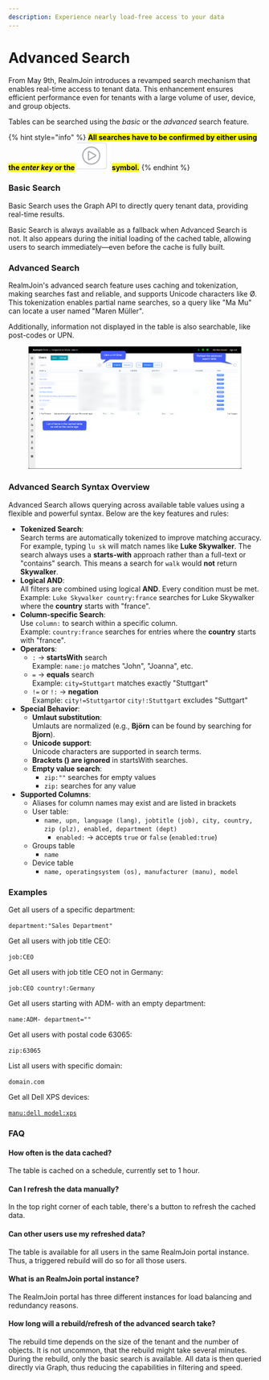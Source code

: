 ```yaml
---
description: Experience nearly load-free access to your data
---
```


# Advanced Search

From May 9th, RealmJoin introduces a revamped search mechanism that enables real-time access to tenant data. This enhancement ensures efficient performance even for tenants with a large volume of user, device, and group objects.

Tables can be searched using the _basic_ or the _advanced_ search feature.&#x20;

{% hint style="info" %}
<mark style="background-color:yellow;">**All searches have to be confirmed by either using the**</mark><mark style="background-color:yellow;">**&#x20;**</mark>_<mark style="background-color:yellow;">**enter key**</mark>_<mark style="background-color:yellow;">**&#x20;**</mark><mark style="background-color:yellow;">**or the**</mark>  <img src="../../.gitbook/assets/image (31).png" alt="" data-size="line"> <mark style="background-color:yellow;">**symbol.**</mark>&#x20;
{% endhint %}

### Basic Search

Basic Search uses the Graph API to directly query tenant data, providing real-time results.&#x20;

Basic Search is always available as a fallback when Advanced Search is not. It also appears during the initial loading of the cached table, allowing users to search immediately—even before the cache is fully built.

### Advanced Search

RealmJoin's advanced search feature uses caching and tokenization, making searches fast and reliable, and supports Unicode characters like Ø. This tokenization enables partial name searches, so a query like "Ma Mu" can locate a user named "Maren Müller".&#x20;

Additionally, information not displayed in the table is also searchable, like post-codes or UPN.&#x20;

<figure><img src="../../.gitbook/assets/image (32).png" alt=""><figcaption></figcaption></figure>

### Advanced Search Syntax Overview

Advanced Search allows querying across available table values using a flexible and powerful syntax. Below are the key features and rules:

* **Tokenized Search**:\
  Search terms are automatically tokenized to improve matching accuracy. For example, typing `lu sk` will match names like **Luke Skywalker**. The search always uses a **starts-with** approach rather than a full-text or "contains" search. This means a search for `walk` would **not** return **Skywalker**.
* **Logical AND**:\
  All filters are combined using logical **AND**. Every condition must be met.\
  Example: `Luke Skywalker country:france` searches for Luke Skywalker where the **country** starts with "france".
* **Column-specific Search**:\
  Use `column:` to search within a specific column.\
  Example: `country:france` searches for entries where the **country** starts with "france".
* **Operators**:
  * `:` → **startsWith** search\
    Example: `name:jo` matches "John", "Joanna", etc.
  * `=` → **equals** search\
    Example: `city=Stuttgart` matches exactly "Stuttgart"
  * `!=` or `!:` → **negation**\
    Example: `city!=Stuttgart`or `city!:Stuttgart` excludes "Suttgart"
* **Special Behavior**:
  * **Umlaut substitution**:\
    Umlauts are normalized (e.g., **Björn** can be found by searching for **Bjorn**).
  * **Unicode support**:\
    Unicode characters are supported in search terms.
  * **Brackets () are ignored** in startsWith searches.
  * **Empty value search**:
    * `zip:""` searches for empty values
    * `zip:` searches for any value
* **Supported Columns**:
  * Aliases for column names may exist and are listed in brackets
  * User table:
    * `name, upn, language (lang), jobtitle (job), city, country, zip (plz), enabled, department (dept)`
      * `enabled:` → accepts `true` or `false` (`enabled:true`)
  * Groups table
    * `name`
  * Device table
    * `name, operatingsystem (os), manufacturer (manu), model`

### Examples

Get all users of a specific department:

`department:"Sales Department"`

Get all users with job title CEO:

`job:CEO`

Get all users with job title CEO not in Germany:

`job:CEO country!:Germany`

Get all users starting with ADM- with an empty department:

`name:ADM- department=""`

Get all users with postal code 63065:

`zip:63065`

List all users with specific domain:

`domain.com`

Get all Dell XPS devices:

[`manu:dell model:xps`](https://portal.realmjoin.com/devices?type=0\&search=manu%3Adell%20model%3Axps)

### FAQ

#### How often is the data cached?

The table is cached on a schedule, currently set to 1 hour.&#x20;

#### Can I refresh the data manually?

In the top right corner of each table, there's a button to refresh the cached data.

#### Can other users use my refreshed data?

The table is available for all users in the same RealmJoin portal instance. Thus, a triggered rebuild will do so for all those users.&#x20;

#### What is an RealmJoin portal instance?

The RealmJoin portal has three different instances for load balancing and redundancy reasons.&#x20;

#### How long will a rebuild/refresh of the advanced search take?

The rebuild time depends on the size of the tenant and the number of objects. It is not uncommon, that the rebuild might take several minutes. During the rebuild, only the basic search is available. All data is then queried directly via Graph, thus reducing the capabilities in filtering and speed.
